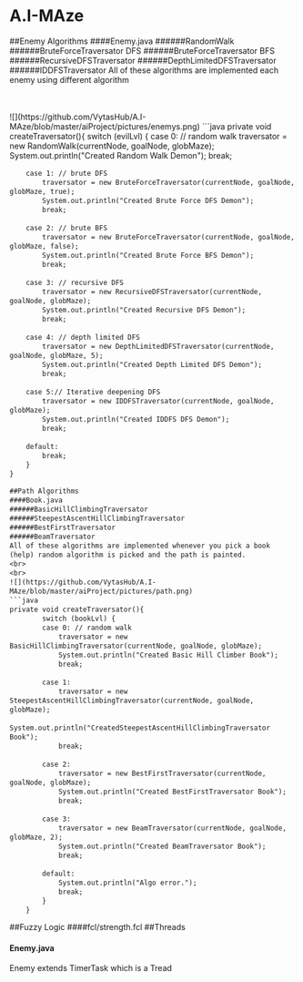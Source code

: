 # A.I-MAze

##Enemy Algorithms
####Enemy.java 
######RandomWalk
######BruteForceTraversator DFS
######BruteForceTraversator BFS
######RecursiveDFSTraversator
######DepthLimitedDFSTraversator
######IDDFSTraversator
All of these algorithms are implemented each enemy using different algorithm

<br>
<br>
![](https://github.com/VytasHub/A.I-MAze/blob/master/aiProject/pictures/enemys.png)
```java
private void createTraversator(){
		switch (evilLvl) {
		case 0:	// random walk
			traversator = new RandomWalk(currentNode, goalNode, globMaze);
			System.out.println("Created Random Walk Demon");
			break;
			
		case 1:	// brute DFS
			traversator = new BruteForceTraversator(currentNode, goalNode, globMaze, true);
			System.out.println("Created Brute Force DFS Demon");
			break;
			
		case 2:	// brute BFS
			traversator = new BruteForceTraversator(currentNode, goalNode, globMaze, false);
			System.out.println("Created Brute Force BFS Demon");
			break;
			
		case 3:	// recursive DFS
			traversator = new RecursiveDFSTraversator(currentNode, goalNode, globMaze);
			System.out.println("Created Recursive DFS Demon");
			break;
			
		case 4:	// depth limited DFS
			traversator = new DepthLimitedDFSTraversator(currentNode, goalNode, globMaze, 5);
			System.out.println("Created Depth Limited DFS Demon");
			break;
			
		case 5:// Iterative deepening DFS
			traversator = new IDDFSTraversator(currentNode, goalNode, globMaze);
			System.out.println("Created IDDFS DFS Demon");
			break;

		default:
			break;
		}
	}
```
##Path Algorithms
####Book.java
######BasicHillClimbingTraversator
######SteepestAscentHillClimbingTraversator
######BestFirstTraversator
######BeamTraversator
All of these algorithms are implemented whenever you pick a book (help) random algorithm is picked and the path is painted.
<br>
<br>
![](https://github.com/VytasHub/A.I-MAze/blob/master/aiProject/pictures/path.png)
```java
private void createTraversator(){
		switch (bookLvl) {
		case 0:	// random walk
			traversator = new BasicHillClimbingTraversator(currentNode, goalNode, globMaze);
			System.out.println("Created Basic Hill Climber Book");
			break;
			
		case 1:
			traversator = new SteepestAscentHillClimbingTraversator(currentNode, goalNode, globMaze);
			System.out.println("CreatedSteepestAscentHillClimbingTraversator Book");
			break;
			
		case 2:
			traversator = new BestFirstTraversator(currentNode, goalNode, globMaze);
			System.out.println("Created BestFirstTraversator Book");
			break;
			
		case 3:
			traversator = new BeamTraversator(currentNode, goalNode, globMaze, 2);
			System.out.println("Created BeamTraversator Book");
			break;

		default:
			System.out.println("Algo error.");
			break;
		}
	}
```
##Fuzzy Logic
####fcl/strength.fcl
##Threads
#### Enemy.java
Enemy extends TimerTask which is a Tread

